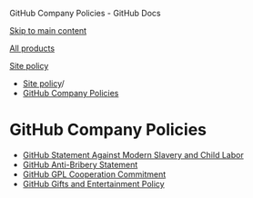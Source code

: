 GitHub Company Policies - GitHub Docs

[Skip to main content](#main-content)

[All products](/en)

[Site policy](/en/site-policy)

* [Site policy](/en/site-policy)/
* [GitHub Company Policies](/en/site-policy/github-company-policies)

GitHub Company Policies
==========

* [GitHub Statement Against Modern Slavery and Child Labor](/en/site-policy/github-company-policies/github-statement-against-modern-slavery-and-child-labor)
* [GitHub Anti-Bribery Statement](/en/site-policy/github-company-policies/github-anti-bribery-statement)
* [GitHub GPL Cooperation Commitment](/en/site-policy/github-company-policies/github-gpl-cooperation-commitment)
* [GitHub Gifts and Entertainment Policy](/en/site-policy/github-company-policies/github-gifts-and-entertainment-policy)
